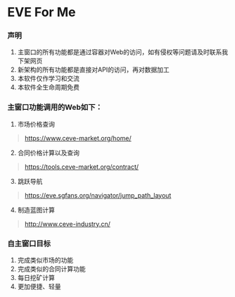 # EVE For Me

### 声明
1. 主窗口的所有功能都是通过容器对Web的访问，如有侵权等问题请及时联系我下架网页
2. 新架构的所有功能都是直接对API的访问，再对数据加工
3. 本软件仅作学习和交流
4. 本软件全生命周期免费

### 主窗口功能调用的Web如下：
1. 市场价格查询
> https://www.ceve-market.org/home/
2. 合同价格计算以及查询
> https://tools.ceve-market.org/contract/
3. 跳跃导航
> https://eve.sgfans.org/navigator/jump_path_layout
4. 制造蓝图计算
> http://www.ceve-industry.cn/

### 自主窗口目标
1. 完成类似市场的功能
2. 完成类似的合同计算功能
3. 每日挖矿计算
4. 更加便捷、轻量
